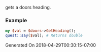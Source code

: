 gets a doors heading.
### Example

```perl
my $val = $doors->GetHeading();
quest::say($val); # Returns double
```


Generated On 2018-04-29T00:30:15-07:00